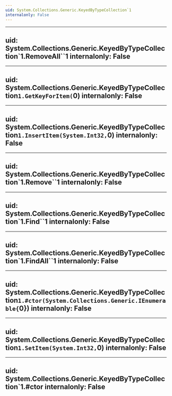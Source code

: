 ```yaml
---
uid: System.Collections.Generic.KeyedByTypeCollection`1
internalonly: False
---
```


---
uid: System.Collections.Generic.KeyedByTypeCollection`1.RemoveAll``1
internalonly: False
---

---
uid: System.Collections.Generic.KeyedByTypeCollection`1.GetKeyForItem(`0)
internalonly: False
---

---
uid: System.Collections.Generic.KeyedByTypeCollection`1.InsertItem(System.Int32,`0)
internalonly: False
---

---
uid: System.Collections.Generic.KeyedByTypeCollection`1.Remove``1
internalonly: False
---

---
uid: System.Collections.Generic.KeyedByTypeCollection`1.Find``1
internalonly: False
---

---
uid: System.Collections.Generic.KeyedByTypeCollection`1.FindAll``1
internalonly: False
---

---
uid: System.Collections.Generic.KeyedByTypeCollection`1.#ctor(System.Collections.Generic.IEnumerable{`0})
internalonly: False
---

---
uid: System.Collections.Generic.KeyedByTypeCollection`1.SetItem(System.Int32,`0)
internalonly: False
---

---
uid: System.Collections.Generic.KeyedByTypeCollection`1.#ctor
internalonly: False
---
